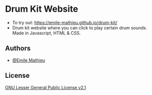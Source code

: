# Drum Kit Website
- To try out: https://emile-mathieu.github.io/drum-kit/
- Drum kit website where you can click to play certain drum sounds. Made in Javascript, HTML & CSS.


## Authors

- [@Emile Mathieu](https://github.com/emile-mathieu)


## License

[GNU Lesser General Public License v2.1](https://www.gnu.org/licenses/old-licenses/lgpl-2.1.en.html)
